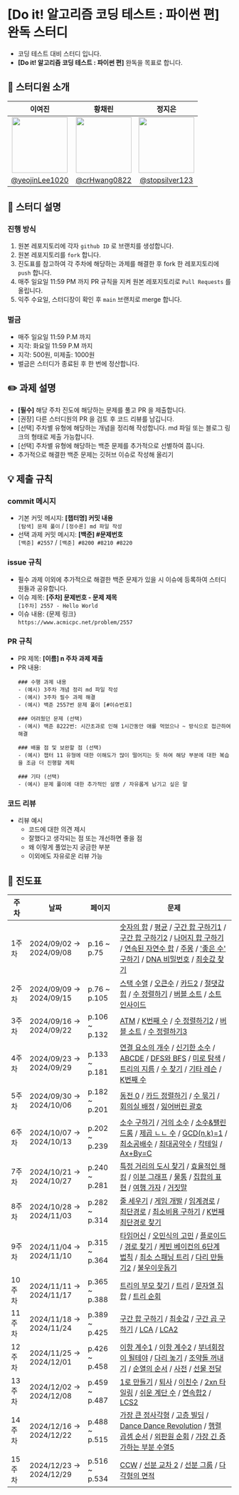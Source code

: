 # [Do it! 알고리즘 코딩 테스트 : 파이썬 편] 완독 스터디
- 코딩 테스트 대비 스터디 입니다.
- **[Do it! 알고리즘 코딩 테스트 : 파이썬 편]** 완독을 목표로 합니다.

## 👧 스터디원 소개

| 이여진 | 황채린 | 정지은 |
| :---: | :---: |:---:|
| <img src="https://avatars.githubusercontent.com/u/113425533?v=4" width="125" height="125"/> | <img src="https://avatars.githubusercontent.com/u/87927105?v=4" width="125" height="125"/> | <img src="https://avatars.githubusercontent.com/u/113423425?v=4" width="125" height="125"/> |
| [@yeojinLee1020](https://github.com/yeojinLee1020) | [@crHwang0822](https://github.com/crHwang0822) | [@stopsilver123](https://github.com/stopsilver123) | 



## 📝 스터디 설명

### 진행 방식
1. 원본 레포지토리에 각자 `github ID` 로 브랜치를 생성합니다.
2. 원본 레포지토리를 `fork` 합니다.
3. 진도표를 참고하여 각 주차에 해당하는 과제를 해결한 후 fork 한 레포지토리에 `push` 합니다.
4. 매주 일요일 11:59 PM 까지 PR 규칙을 지켜 원본 레포지토리로 `Pull Requests` 를 올립니다.
6. 익주 수요일, 스터디장이 확인 후 `main` 브랜치로 merge 합니다.

### 벌금
- 매주 일요일 11:59 P.M 까지
- 지각: 화요일 11:59 P.M 까지
- 지각: 500원, 미제출: 1000원
- 벌금은 스터디가 종료된 후 한 번에 정산합니다.

## ✏️ 과제 설명

-  **[필수]** 해당 주차 진도에 해당하는 문제를 풀고 PR 을 제출합니다.
-  [권장] 다른 스터디원의 PR 을 검토 후 코드 리뷰를 남깁니다.
-  [선택] 주차별 유형에 해당하는 개념을 정리해 작성합니다. md 파일 또는 블로그 링크의 형태로 제출 가능합니다.
-  [선택] 주차별 유형에 해당하는 백준 문제를 추가적으로 선별하여 풉니다. <br>
  - 추가적으로 해결한 백준 문제는 깃허브 이슈로 작성해 올리기

## 💡 제출 규칙

### commit 메시지
- 기본 커밋 메시지: **[챕터명] 커밋 내용** <br>
  `[탐색] 문제 풀이` / `[정수론] md 파일 작성`
- 선택 과제 커밋 메시지: **[백준] #문제번호** <br>
  `[백준] #2557` / `[백준] #8200 #8210 #8220`

### issue 규칙
- 필수 과제 이외에 추가적으로 해결한 백준 문제가 있을 시 이슈에 등록하여 스터디원들과 공유합니다.
- 이슈 제목: **[주차] 문제번호 - 문제 제목** <br>
  `[1주차] 2557 - Hello World`
- 이슈 내용: {문제 링크} <br>
  `https://www.acmicpc.net/problem/2557`

### PR 규칙
- PR 제목: **[이름] n 주차 과제 제출**
- PR 내용:
  ```
  ### 수행 과제 내용
  - (예시) 3주차 개념 정리 md 파일 작성
  - (예시) 3주차 필수 과제 해결
  - (예시) 백준 2557번 문제 풀이 [#이슈번호]
  
  ### 어려웠던 문제 (선택)
  - (예시) 백준 8222번: 시간초과로 인해 1시간동안 애를 먹었으나 ~ 방식으로 접근하여 해결
  
  ### 배울 점 및 보완할 점 (선택)
  - (예시) 챕터 11 유형에 대한 이해도가 많이 떨어지는 듯 하여 해당 부분에 대한 복습을 조금 더 진행할 계획 
  
  ### 기타 (선택)
  - (예시) 문제 풀이에 대한 추가적인 설명 / 자유롭게 남기고 싶은 말 
  ```

### 코드 리뷰
- 리뷰 예시
  - 코드에 대한 의견 제시
  - 잘했다고 생각되는 점 또는 개선하면 좋을 점
  - 왜 이렇게 풀었는지 궁금한 부분
  - 이외에도 자유로운 리뷰 가능

## 📆 진도표
| **주차** |**날짜**| **페이지**          | **문제**                                                                                                                                                                                                                                                                                                                                                                                                                                                                                                                 | 
| ---------|--------|---------------------|------------------------------------------------------------------------------------------------------------------------------------------------------------------------------------------------------------------------------------------------------------------------------------------------------------------------------------------------------------------------------------------------------------------------------------------------------------------------------------------------------------------------| 
| 1주차    | 2024/09/02 → 2024/09/08|p.16 ~ p.75  | [숫자의 합](https://www.acmicpc.net/problem/11720) / [평균](https://www.acmicpc.net/problem/1546) / [구간 합 구하기1](https://www.acmicpc.net/problem/11659) / [구간 합 구하기2](https://www.acmicpc.net/problem/11660) / [나머지 합 구하기](https://www.acmicpc.net/problem/10986) / [연속된 자연수 합](https://www.acmicpc.net/problem/2018) / [주몽](https://www.acmicpc.net/problem/1940) / ['좋은 수' 구하기](https://www.acmicpc.net/problem/1253) / [DNA 비밀번호](https://www.acmicpc.net/problem/12891) / [최솟값 찾기](https://www.acmicpc.net/problem/11003) | 
| 2주차    | 2024/09/09 → 2024/09/15|p.76 ~ p.105| [스택 수열](https://www.acmicpc.net/problem/1874) / [오큰수](https://www.acmicpc.net/problem/17298) / [카드2](https://www.acmicpc.net/problem/2164) / [절댓값 힙](https://www.acmicpc.net/problem/11286) / [수 정렬하기](https://www.acmicpc.net/problem/2750) / [버블 소트](https://www.acmicpc.net/problem/1377) / [소트인사이드](https://www.acmicpc.net/problem/1427)                                                                                                                                                                          |
| 3주차    | 2024/09/16 → 2024/09/22|p.106 ~ p.132| [ATM](https://www.acmicpc.net/problem/11399) / [K번째 수](https://www.acmicpc.net/problem/11004) / [수 정렬하기2](https://www.acmicpc.net/problem/2751) / [버블 소트](https://www.acmicpc.net/problem/1517) / [수 정렬하기3](https://www.acmicpc.net/problem/10989)                                                                                                                                                                                                                                                                     |
| 4주차    | 2024/09/23 → 2024/09/29|p.133 ~ p.181| [연결 요소의 개수](https://www.acmicpc.net/problem/11724) / [신기한 소수](https://www.acmicpc.net/problem/2023) / [ABCDE](https://www.acmicpc.net/problem/13023) / [DFS와 BFS](https://www.acmicpc.net/problem/1260) / [미로 탐색](https://www.acmicpc.net/problem/2178) / [트리의 지름](https://www.acmicpc.net/problem/1167) / [수 찾기](https://www.acmicpc.net/problem/1920) / [기타 레슨](https://www.acmicpc.net/problem/2343) / [K번째 수](https://www.acmicpc.net/problem/1300)                                                                |
| 5주차    | 2024/09/30 → 2024/10/06|p.182 ~ p.201| [동전 0](https://www.acmicpc.net/problem/11047) / [카드 정렬하기](https://www.acmicpc.net/problem/1715) / [수 묶기](https://www.acmicpc.net/problem/1744) / [회의실 배정](https://www.acmicpc.net/problem/1931) / [잃어버린 괄호](https://www.acmicpc.net/problem/1541)                                                                                                                                                                                                                                                                      |
| 6주차    | 2024/10/07 → 2024/10/13|p.202 ~ p.239| [소수 구하기](https://www.acmicpc.net/problem/1929) / [거의 소수](https://www.acmicpc.net/problem/1456) / [소수&팰린드롬](https://www.acmicpc.net/problem/1747) / [제곱 ㄴㄴ 수](https://www.acmicpc.net/problem/1016) / [GCD(n,k)=1](https://www.acmicpc.net/problem/4187) / [최소공배수](https://www.acmicpc.net/problem/1934) / [최대공약수](https://www.acmicpc.net/problem/1850) / [칵테일](https://www.acmicpc.net/problem/1033) / [Ax+By=C](https://www.acmicpc.net/problem/21568)                                                               |
| 7주차    | 2024/10/21 → 2024/10/27|p.240 ~ p.281| [특정 거리의 도시 찾기](https://www.acmicpc.net/problem/18352) / [효율적인 해킹](https://www.acmicpc.net/problem/1325) / [이분 그래프](https://www.acmicpc.net/problem/1707) / [물통](https://www.acmicpc.net/problem/2251) / [집합의 표현](https://www.acmicpc.net/problem/1717) / [여행 가자](https://www.acmicpc.net/problem/1976) / [거짓말](https://www.acmicpc.net/problem/1043)                                                                                                                                                                   |
| 8주차    | 2024/10/28 → 2024/11/03|p.282 ~ p.314 | [줄 세우기](https://www.acmicpc.net/problem/2252) / [게임 개발](https://www.acmicpc.net/problem/1516) / [임계경로](https://www.acmicpc.net/problem/1948) / [최단경로](https://www.acmicpc.net/problem/1753) / [최소비용 구하기](https://www.acmicpc.net/problem/1916) / [K번째 최단경로 찾기](https://www.acmicpc.net/problem/1854)                                                                                                                                                                                                                   |
| 9주차    | 2024/11/04 → 2024/11/10|p.315 ~ p.364| [타임머신](https://www.acmicpc.net/problem/11657) / [오민식의 고민](https://www.acmicpc.net/problem/1219) / [플로이드](https://www.acmicpc.net/problem/11404) / [경로 찾기](https://www.acmicpc.net/problem/11403) / [케빈 베이컨의 6단계 법칙](https://www.acmicpc.net/problem/1389) / [최소 스패닝 트리](https://www.acmicpc.net/problem/1197) / [다리 만들기2](https://www.acmicpc.net/problem/17472) / [불우이웃돕기](https://www.acmicpc.net/problem/1414)                                                                                                      | 
| 10주차   | 2024/11/11 → 2024/11/17|p.365 ~ p.388| [트리의 부모 찾기](https://www.acmicpc.net/problem/11725) / [트리](https://www.acmicpc.net/problem/1068) / [문자열 집합](https://www.acmicpc.net/problem/14425) / [트리 순회](https://www.acmicpc.net/problem/1991)                                                                                                                                                                                                                                                                                                                      |
| 11주차   | 2024/11/18 → 2024/11/24|p.389 ~ p.425| [구간 합 구하기](https://www.acmicpc.net/problem/2042) / [최솟값](https://www.acmicpc.net/problem/10868) / [구간 곱 구하기](https://www.acmicpc.net/problem/11505) / [LCA](https://www.acmicpc.net/problem/11437) / [LCA2](https://www.acmicpc.net/problem/11438)                                                                                                                                                                                                                                                                     |
| 12주차   | 2024/11/25 → 2024/12/01|p.426 ~ p.458| [이항 계수1](https://www.acmicpc.net/problem/11050) / [이항 계수2](https://www.acmicpc.net/problem/11051) / [부녀회장이 될테야](https://www.acmicpc.net/problem/2775) / [다리 놓기](https://www.acmicpc.net/problem/1010) / [조약돌 꺼내기](https://www.acmicpc.net/problem/13251) / [순열의 순서](https://www.acmicpc.net/problem/1722) / [사전](https://www.acmicpc.net/problem/1256) / [선물 전달](https://www.acmicpc.net/problem/1947)                                                                                                                 |
| 13주차   | 2024/12/02 → 2024/12/08|p.459 ~ p.487| [1로 만들기](https://www.acmicpc.net/problem/1463) / [퇴사](https://www.acmicpc.net/problem/14501) / [이친수](https://www.acmicpc.net/problem/2193) / [2xn 타일링](https://www.acmicpc.net/problem/11726) / [쉬운 계단 수](https://www.acmicpc.net/problem/10844) / [연속합2](https://www.acmicpc.net/problem/13398) / [LCS2](https://www.acmicpc.net/problem/9252)                                                                                                                                                                        |
| 14주차   | 2024/12/16 → 2024/12/22|p.488 ~ p.515| [가장 큰 정사각형](https://www.acmicpc.net/problem/1915) / [고층 빌딩](https://www.acmicpc.net/problem/1328) / [Dance Dance Revolution](https://www.acmicpc.net/problem/2342) / [행렬 곱셈 순서](https://www.acmicpc.net/problem/11049) / [외판원 순회](https://www.acmicpc.net/problem/2098) / [가장 긴 증가하는 부분 수열5](https://www.acmicpc.net/problem/14003)                                                                                                                                                                                    |
| 15주차   | 2024/12/23 → 2024/12/29|p.516 ~ p.534| [CCW](https://www.acmicpc.net/problem/11758) / [선분 교차 2](https://www.acmicpc.net/problem/17387) / [선분 그룹](https://www.acmicpc.net/problem/2162) / [다각형의 면적](https://www.acmicpc.net/problem/2166)                                                                                                                                                                                                                                                                                                                      |
